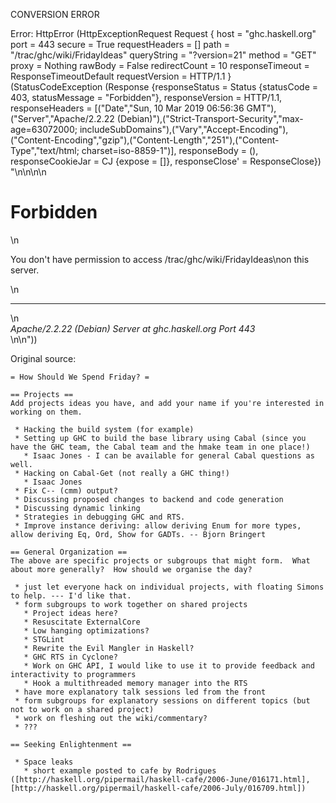 CONVERSION ERROR

Error: HttpError (HttpExceptionRequest Request {
  host                 = "ghc.haskell.org"
  port                 = 443
  secure               = True
  requestHeaders       = []
  path                 = "/trac/ghc/wiki/FridayIdeas"
  queryString          = "?version=21"
  method               = "GET"
  proxy                = Nothing
  rawBody              = False
  redirectCount        = 10
  responseTimeout      = ResponseTimeoutDefault
  requestVersion       = HTTP/1.1
}
 (StatusCodeException (Response {responseStatus = Status {statusCode = 403, statusMessage = "Forbidden"}, responseVersion = HTTP/1.1, responseHeaders = [("Date","Sun, 10 Mar 2019 06:56:36 GMT"),("Server","Apache/2.2.22 (Debian)"),("Strict-Transport-Security","max-age=63072000; includeSubDomains"),("Vary","Accept-Encoding"),("Content-Encoding","gzip"),("Content-Length","251"),("Content-Type","text/html; charset=iso-8859-1")], responseBody = (), responseCookieJar = CJ {expose = []}, responseClose' = ResponseClose}) "<!DOCTYPE HTML PUBLIC \"-//IETF//DTD HTML 2.0//EN\">\n<html><head>\n<title>403 Forbidden</title>\n</head><body>\n<h1>Forbidden</h1>\n<p>You don't have permission to access /trac/ghc/wiki/FridayIdeas\non this server.</p>\n<hr>\n<address>Apache/2.2.22 (Debian) Server at ghc.haskell.org Port 443</address>\n</body></html>\n"))

Original source:

```trac
= How Should We Spend Friday? =

== Projects ==
Add projects ideas you have, and add your name if you're interested in working on them.

 * Hacking the build system (for example)
 * Setting up GHC to build the base library using Cabal (since you have the GHC team, the Cabal team and the hmake team in one place!)
   * Isaac Jones - I can be available for general Cabal questions as well.
 * Hacking on Cabal-Get (not really a GHC thing!)
   * Isaac Jones
 * Fix C-- (cmm) output?
 * Discussing proposed changes to backend and code generation
 * Discussing dynamic linking
 * Strategies in debugging GHC and RTS.
 * Improve instance deriving: allow deriving Enum for more types, allow deriving Eq, Ord, Show for GADTs. -- Bjorn Bringert

== General Organization ==
The above are specific projects or subgroups that might form.  What about more generally?  How should we organise the day?

 * just let everyone hack on individual projects, with floating Simons to help. --- I'd like that.
 * form subgroups to work together on shared projects
   * Project ideas here?
   * Resuscitate ExternalCore
   * Low hanging optimizations?
   * STGLint
   * Rewrite the Evil Mangler in Haskell?
   * GHC RTS in Cyclone?
   * Work on GHC API, I would like to use it to provide feedback and interactivity to programmers
   * Hook a multithreaded memory manager into the RTS
 * have more explanatory talk sessions led from the front
 * form subgroups for explanatory sessions on different topics (but not to work on a shared project)
 * work on fleshing out the wiki/commentary?
 * ???

== Seeking Enlightenment ==

 * Space leaks
   * short example posted to cafe by Rodrigues ([http://haskell.org/pipermail/haskell-cafe/2006-June/016171.html], [http://haskell.org/pipermail/haskell-cafe/2006-July/016709.html])
```
